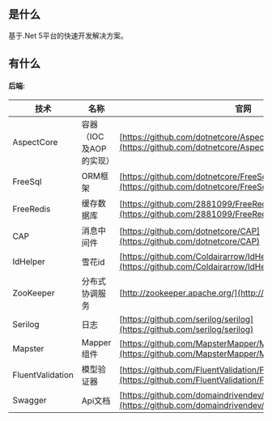 ## 是什么

基于.Net 5平台的快速开发解决方案。

## 有什么
#### 后端:
技术 | 名称 | 官网
----|------|----
AspectCore | 容器（IOC及AOP的实现）  | [https://github.com/dotnetcore/AspectCore-Framework](https://github.com/dotnetcore/AspectCore-Framework)
FreeSql | ORM框架  | [https://github.com/dotnetcore/FreeSql](https://github.com/dotnetcore/FreeSql)
FreeRedis | 缓存数据库  | [https://github.com/2881099/FreeRedis](https://github.com/2881099/FreeRedis)
CAP | 消息中间件  | [https://github.com/dotnetcore/CAP](https://github.com/dotnetcore/CAP)
IdHelper | 雪花id | [https://github.com/Coldairarrow/IdHelper](https://github.com/Coldairarrow/IdHelper)
ZooKeeper | 分布式协调服务  | [http://zookeeper.apache.org/](http://zookeeper.apache.org)
Serilog | 日志  | [https://github.com/serilog/serilog](https://github.com/serilog/serilog)
Mapster | Mapper组件  | [https://github.com/MapsterMapper/Mapster](https://github.com/MapsterMapper/Mapster)
FluentValidation | 模型验证器  | [https://github.com/FluentValidation/FluentValidation](https://github.com/FluentValidation/FluentValidation)
Swagger | Api文档  | [https://github.com/domaindrivendev/Swashbuckle.AspNetCore](https://github.com/domaindrivendev/Swashbuckle.AspNetCore)

